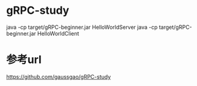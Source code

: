 # gRPC-study
java -cp target/gRPC-beginner.jar HelloWorldServer
java -cp target/gRPC-beginner.jar HelloWorldClient

# 参考url
https://github.com/gaussgao/gRPC-study